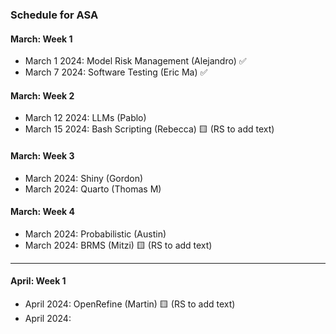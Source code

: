 ### Schedule for ASA

#### March: Week 1
- March 1 2024: Model Risk Management (Alejandro) ✅
- March 7 2024: Software Testing (Eric Ma) ✅

#### March: Week 2
- March 12 2024: LLMs (Pablo)
- March 15 2024: Bash Scripting (Rebecca)  🟨 (RS to add text)

#### March: Week 3
- March 2024: Shiny (Gordon)
- March 2024: Quarto (Thomas M)


#### March: Week 4
- March 2024: Probabilistic (Austin)
- March 2024: BRMS (Mitzi)  🟨 (RS to add text)

---
  
#### April: Week 1
- April 2024:  OpenRefine (Martin) 🟨 (RS to add text)
- April 2024:  
